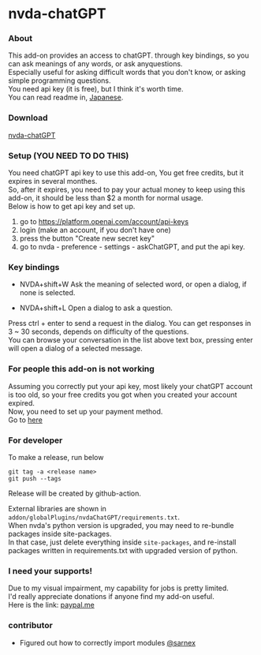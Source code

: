 # nvda-chatGPT

### About

This add-on provides an access to chatGPT. through key bindings, so you can ask meanings of any words, or ask anyquestions.  
Especially useful for asking difficult words that you don't know, or asking simple programming questions.  
You need api key (it is free), but I think it's worth time.  
You can read readme in, [Japanese](https://github.com/mo29cg/nvda-chatGPT/blob/main/README.ja.md).

### Download

[nvda-chatGPT](https://github.com/mo29cg/nvda-chatGPT/releases/latest/download/nvdaChatGPT.nvda-addon)

### Setup (YOU NEED TO DO THIS)

You need chatGPT api key to use this add-on, You get free credits, but it expires in several monthes.  
So, after it expires, you need to pay your actual money to keep using this add-on, it should be less than $2 a month for normal usage.  
Below is how to get api key and set up.

1. go to https://platform.openai.com/account/api-keys
2. login (make an account, if you don't have one)
3. press the button "Create new secret key‍"
4. go to nvda - preference - settings - askChatGPT, and put the api key.

### Key bindings

- NVDA+shift+W Ask the meaning of selected word, or open a dialog, if none is selected.

- NVDA+shift+L Open a dialog to ask a question.

Press ctrl + enter to send a request in the dialog.
You can get responses in 3 ~ 30 seconds, depends on difficulty of the questions.  
You can browse your conversation in the list above text box, pressing enter will open a dialog of a selected message.

### For people this add-on is not working

Assuming you correctly put your api key, most likely your chatGPT account is too old, so your free credits you got when you created your account expired.  
Now, you need to set up your payment method.  
Go to [here](https://platform.openai.com/account/billing/overview)

### For developer

To make a release, run below

```
git tag -a <release name>
git push --tags
```

Release will be created by github-action.

External libraries are shown in `addon/globalPlugins/nvdaChatGPT/requirements.txt`.  
When nvda's python version is upgraded, you may need to re-bundle packages inside site-packages.  
In that case, just delete everything inside `site-packages`, and re-install packages written in requirements.txt with upgraded version of python.

### I need your supports!

Due to my visual impairment, my capability for jobs is pretty limited.  
I'd really appreciate donations if anyone find my add-on useful.  
Here is the link: [paypal.me](https://paypal.me/satoshi26)

### contributor

- Figured out how to correctly import modules [@sarnex](https://github.com/sarnex)
